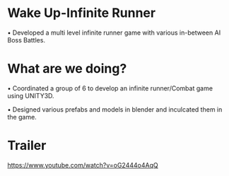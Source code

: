 # Wake Up-Infinite Runner 
•	Developed a multi level infinite runner game with various in-between AI Boss Battles.


# What are we doing?
•	Coordinated a group of 6 to develop an infinite runner/Combat game using UNITY3D.

•	Designed various prefabs and models in blender and inculcated them in the game.


# Trailer
https://www.youtube.com/watch?v=oG2444o4AqQ
